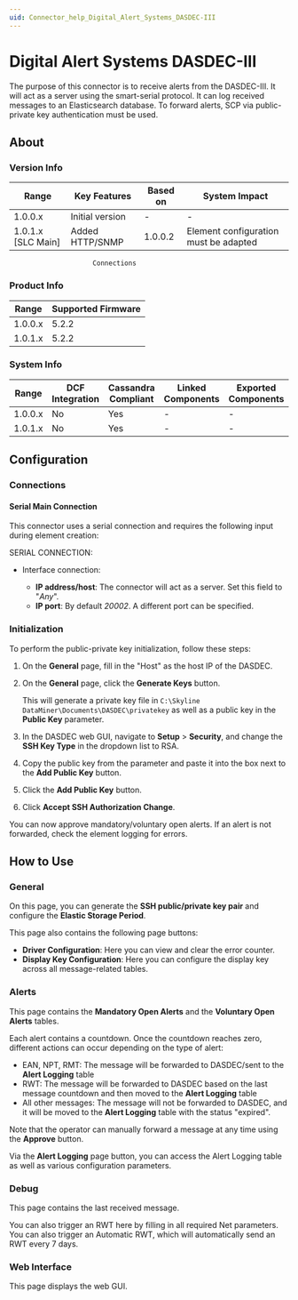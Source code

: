 ```yaml
---
uid: Connector_help_Digital_Alert_Systems_DASDEC-III
---
```



# Digital Alert Systems DASDEC-III

The purpose of this connector is to receive alerts from the DASDEC-III. It will act as a server using the smart-serial protocol. It can log received messages to an Elasticsearch database. To forward alerts, SCP via public-private key authentication must be used.

## About

### Version Info

| Range                | Key Features     | Based on     | System Impact     |
|----------------------|------------------|--------------|-------------------|
| 1.0.0.x              | Initial version  | -            | -                 |
| 1.0.1.x [SLC Main]   | Added HTTP/SNMP  | 1.0.0.2      | Element configuration must be adapted|
                         Connections  

### Product Info

| Range     | Supported Firmware     |
|-----------|------------------------|
| 1.0.0.x   | 5.2.2                  |
| 1.0.1.x   | 5.2.2                  |


### System Info

| Range     | DCF Integration     | Cassandra Compliant     | Linked Components     | Exported Components     |
|-----------|---------------------|-------------------------|-----------------------|-------------------------|
| 1.0.0.x   | No                  | Yes                     | -                     | -                       |
| 1.0.1.x   | No                  | Yes                     | -                     | -                       |


## Configuration

### Connections

#### Serial Main Connection

This connector uses a serial connection and requires the following input during element creation:

SERIAL CONNECTION:

- Interface connection:

  - **IP address/host**: The connector will act as a server. Set this field to "*Any*".
  - **IP port**: By default *20002*. A different port can be specified.

### Initialization

To perform the public-private key initialization, follow these steps:

1. On the **General** page, fill in the "Host" as the host IP of the DASDEC.

1. On the **General** page, click the **Generate Keys** button.

   This will generate a private key file in `C:\Skyline DataMiner\Documents\DASDEC\privatekey` as well as a public key in the **Public Key** parameter.

1. In the DASDEC web GUI, navigate to **Setup** > **Security**, and change the **SSH Key Type** in the dropdown list to RSA.

1. Copy the public key from the parameter and paste it into the box next to the **Add Public Key** button.

1. Click the **Add Public Key** button.

1. Click **Accept SSH Authorization Change**.

You can now approve mandatory/voluntary open alerts. If an alert is not forwarded, check the element logging for errors.

## How to Use

### General

On this page, you can generate the **SSH public/private key pair** and configure the **Elastic Storage Period**.

This page also contains the following page buttons:

- **Driver Configuration**: Here you can view and clear the error counter.
- **Display Key Configuration**: Here you can configure the display key across all message-related tables.

### Alerts

This page contains the **Mandatory Open Alerts** and the **Voluntary Open Alerts** tables.

Each alert contains a countdown. Once the countdown reaches zero, different actions can occur depending on the type of alert:

- EAN, NPT, RMT: The message will be forwarded to DASDEC/sent to the **Alert Logging** table
- RWT: The message will be forwarded to DASDEC based on the last message countdown and then moved to the **Alert Logging** table
- All other messages: The message will not be forwarded to DASDEC, and it will be moved to the **Alert Logging** table with the status "expired".

Note that the operator can manually forward a message at any time using the **Approve** button.

Via the **Alert Logging** page button, you can access the Alert Logging table as well as various configuration parameters.

### Debug

This page contains the last received message.

You can also trigger an RWT here by filling in all required Net parameters. You can also trigger an Automatic RWT, which will automatically send an RWT every 7 days.

### Web Interface

This page displays the web GUI.
